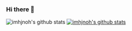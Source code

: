 ### Hi there 👋

<!--
**imhjnoh/imhjnoh** is a ✨ _special_ ✨ repository because its `README.md` (this file) appears on your GitHub profile.

Here are some ideas to get you started:

- 🔭 I’m currently working on ...
- 🌱 I’m currently learning ...
- 👯 I’m looking to collaborate on ...
- 🤔 I’m looking for help with ...
- 💬 Ask me about ...
- 📫 How to reach me: ...
- 😄 Pronouns: ...
- ⚡ Fun fact: ...
-->

![imhjnoh's github stats](https://github-readme-stats.vercel.app/api?username=imhjnoh&show_icons=true)
[![imhjnoh's github stats](https://github-readme-stats.vercel.app/api/top-langs/?username=imhjnoh&show_icons=true&hide_border=true&title_color=004386&icon_color=004386&layout=compact)](https://github.com/imhjnoh)
